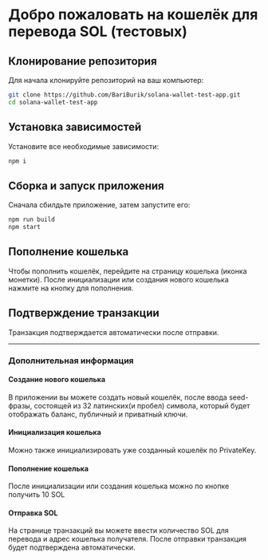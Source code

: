 
# Добро пожаловать на кошелёк для перевода SOL (тестовых)

## Клонирование репозитория

Для начала клонируйте репозиторий на ваш компьютер:

```bash
git clone https://github.com/BariBurik/solana-wallet-test-app.git
cd solana-wallet-test-app
```

## Установка зависимостей

Установите все необходимые зависимости:

```bash
npm i
```

## Сборка и запуск приложения

Сначала сбилдьте приложение, затем запустите его:

```bash
npm run build
npm start
```

## Пополнение кошелька

Чтобы пополнить кошелёк, перейдите на страницу кошелька (иконка монетки). После инициализации или создания нового кошелька нажмите на кнопку для пополнения.

## Подтверждение транзакции

Транзакция подтверждается автоматически после отправки.

---

### Дополнительная информация

#### Создание нового кошелька

В приложении вы можете создать новый кошелёк, после ввода seed-фразы, состоящей из 32 латинских(и пробел) символа, который будет отображать баланс, публичный и приватный ключи.

#### Инициализация кошелька

Можно также инициализировать уже созданный кошелёк по PrivateKey.

#### Пополнение кошелька

После инициализации или создания кошелька можно по кнопке получить 10 SOL

#### Отправка SOL

На странице транзакций вы можете ввести количество SOL для перевода и адрес кошелька получателя. После отправки транзакция будет подтверждена автоматически.


